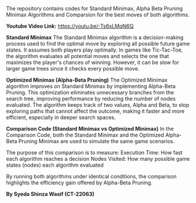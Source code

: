 The repository contains codes for Standard Minimax, Alpha Beta Pruning Minimax Algorithms and Comparsion for the best moves of both algorithms.

**Youtube Video Link:**
https://youtu.be/-Ts6sLMqN6Q

**Standard Minimax**
The Standard Minimax algorithm is a decision-making process used to find the optimal move by exploring all possible future game states. It assumes both players play optimally. In games like Tic-Tac-Toe, the algorithm evaluates all potential moves and selects the one that maximizes the player's chances of winning. However, it can be slow for larger game trees since it checks every possible move.

**Optimized Minimax (Alpha-Beta Pruning)**
The Optimized Minimax algorithm improves on Standard Minimax by implementing Alpha-Beta Pruning. This optimization eliminates unnecessary branches from the search tree, improving performance by reducing the number of nodes evaluated. The algorithm keeps track of two values, Alpha and Beta, to stop exploring paths that cannot affect the outcome, making it faster and more efficient, especially in deeper search spaces.

**Comparison Code (Standard Minimax vs Optimized Minimax)**
In the Comparison Code, both the Standard Minimax and the Optimized Alpha-Beta Pruning Minimax are used to simulate the same game scenarios.

The purpose of this comparison is to measure:
Execution Time: How fast each algorithm reaches a decision
Nodes Visited: How many possible game states (nodes) each algorithm evaluated

By running both algorithms under identical conditions, the comparison highlights the efficiency gain offered by Alpha-Beta Pruning.

**By Syeda Shinza Wasif (CT-22063)**
